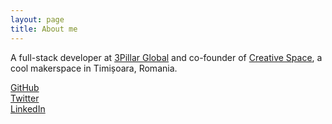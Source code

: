 ```yaml
---
layout: page
title: About me
---
```

<script defer src="https://use.fontawesome.com/releases/v5.0.6/js/all.js"></script>

A full-stack developer at [3Pillar Global](https://www.3pillarglobal.com/)
and co-founder of [Creative Space](http://creativespace.ro/), a cool makerspace in Timișoara, Romania.

<div class="socialEntry">
	<a href="https://github.com/surdu">
		<i class="fab fa-github fa-2x fa-fw"></i> GitHub
	</a>
</div>

<div class="socialEntry">
	<a href="https://twitter.com/surdume/" class="socialLink">
		<i class="fab fa-twitter fa-2x fa-fw"></i> Twitter
	</a>
</div>

<div class="socialEntry">
	<a href="https://www.linkedin.com/in/surdu/" class="socialLink">
		<i class="fab fa-linkedin fa-2x fa-fw"></i> LinkedIn
	</a>
</div>
